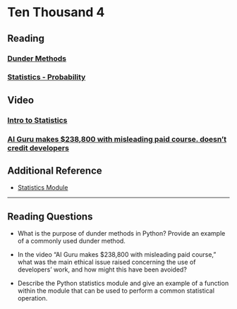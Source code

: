 # Ten Thousand 4

## Reading

### [Dunder Methods](https://dbader.org/blog/python-dunder-methods)

### [Statistics - Probability](https://www.dataquest.io/blog/basic-statistics-in-python-probability/)

## Video

### [Intro to Statistics](https://www.youtube.com/watch?v=MdHtK7CWpCQ)

### [AI Guru makes $238,800 with misleading paid course. doesn’t credit developers](https://www.youtube.com/watch?v=7jmBE4yPrOs)

## Additional Reference

- [Statistics Module](https://docs.python.org/3/library/statistics.html)

---

## Reading Questions

- What is the purpose of dunder methods in Python? Provide an example of a commonly used dunder method.

- In the video “AI Guru makes $238,800 with misleading paid course,” what was the main ethical issue raised concerning the use of developers’ work, and how might this have been avoided?

- Describe the Python statistics module and give an example of a function within the module that can be used to perform a common statistical operation.
